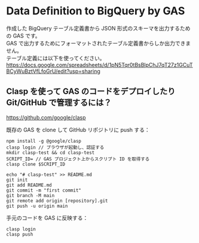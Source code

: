 # Data Definition to BigQuery by GAS

作成した BigQuery テーブル定義書から JSON 形式のスキーマを出力するための GAS です。  
GAS で出力するためにフォーマットされたテーブル定義書からしか出力できません。  
テーブル定義には以下を使ってください。  
https://docs.google.com/spreadsheets/d/1pN5Tqr0tBsBlpChJ7qT27z1GCuTBCyWuBztVfLfoGrU/edit?usp=sharing

## Clasp を使って GAS のコードをデプロイしたり Git/GitHub で管理するには？

https://github.com/google/clasp

既存の GAS を clone して GitHub リポジトリに push する：
```
npm install -g @google/clasp
clasp login // ブラウザが起動し、認証する
mkdir clasp-test && cd clasp-test
SCRIPT_ID= // GAS プロジェクト上からスクリプト ID を取得する
clasp clone $SCRIPT_ID

echo "# clasp-test" >> README.md
git init
git add README.md
git commit -m "first commit"
git branch -M main
git remote add origin [repository].git
git push -u origin main
```

手元のコードを GAS に反映する：
```
clasp login
clasp push
```

